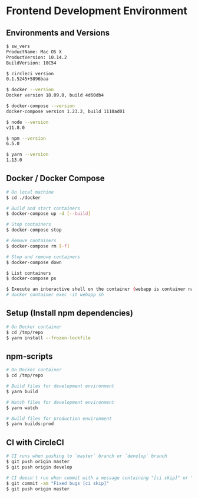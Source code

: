 # Frontend Development Environment

## Environments and Versions
```bash
$ sw_vers
ProductName: Mac OS X
ProductVersion: 10.14.2
BuildVersion: 18C54

$ circleci version
0.1.5245+5896baa

$ docker --version
Docker version 18.09.0, build 4d60db4

$ docker-compose --version
docker-compose version 1.23.2, build 1110ad01

$ node --version
v11.8.0

$ npm --version
6.5.0

$ yarn --version
1.13.0
```

## Docker / Docker Compose
```bash
# On local machine
$ cd ./docker

# Build and start containers
$ docker-compose up -d [--build]

# Stop containers
$ docker-compose stop

# Remove containers
$ docker-compose rm [-f]

# Stop and remove containers
$ docker-compose down

$ List containers
$ docker-compose ps

$ Execute an interactive shell on the container (webapp is container name)
# docker container exec -it webapp sh
```

## Setup (Install npm dependencies)
```bash
# On Docker container
$ cd /tmp/repo
$ yarn install --frozen-lockfile
```

## npm-scripts
```bash
# On Docker container
$ cd /tmp/repo

# Build files for development environment
$ yarn build

# Watch files for development environment
$ yarn watch

# Build files for production environment
$ yarn builds:prod
```

## CI with CircleCI
```bash
# CI runs when pushing to `master` branch or `develop` branch
$ git push origin master
$ git push origin develop

# CI doesn't run when commit with a message containing "[ci skip]" or "[skip ci]"
$ git commit -am "Fixed bugs [ci skip]"
$ git push origin master
```
